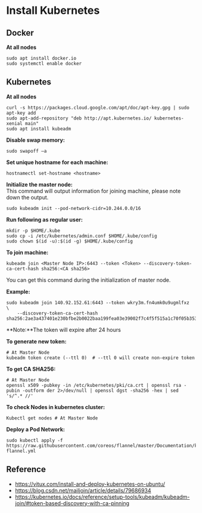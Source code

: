 # Install Kubernetes

## Docker
**At all nodes**
```
sudo apt install docker.io
sudo systemctl enable docker
```

## Kubernetes
**At all nodes**
```
curl -s https://packages.cloud.google.com/apt/doc/apt-key.gpg | sudo apt-key add
sudo apt-add-repository "deb http://apt.kubernetes.io/ kubernetes-xenial main"
sudo apt install kubeadm
```

**Disable swap memory:**
```
sudo swapoff –a   
```

**Set unique hostname for each machine:**
```
hostnamectl set-hostname <hostname> 
```


**Initialize the master node:**<br> This command will output information for joining machine, please note down the output.
```
sudo kubeadm init --pod-network-cidr=10.244.0.0/16 
```

**Run following as regular user:**
```
mkdir -p $HOME/.kube
sudo cp -i /etc/kubernetes/admin.conf $HOME/.kube/config
sudo chown $(id -u):$(id -g) $HOME/.kube/config
```

**To join machine:**
```
kubeadm join <Master Node IP>:6443 --token <Token> --discovery-token-ca-cert-hash sha256:<CA sha256> 
```
You can get this command during the initialization of master node.

**Example:**
```
sudo kubeadm join 140.92.152.61:6443 --token wkry3m.fn4umk0u9ugmlfxz  \
    --discovery-token-ca-cert-hash sha256:2ae3a437401e230bfbe2b0022baa199fea03e39002f7c4f5f515a1c70f05b353
```
**Note:**The token will expire after 24 hours 

**To generate new token:**
```
# At Master Node
kubeadm token create (--ttl 0)  # --ttl 0 will create non-expire token
```
 
**To get CA SHA256:**
```
# At Master Node
openssl x509 -pubkey -in /etc/kubernetes/pki/ca.crt | openssl rsa -pubin -outform der 2>/dev/null | openssl dgst -sha256 -hex | sed 's/^.* //'
```


**To check Nodes in kubernetes cluster:**
```
Kubectl get nodes # At Master Node
```

**Deploy a Pod Network:**
```
sudo kubectl apply -f https://raw.githubusercontent.com/coreos/flannel/master/Documentation/kube-flannel.yml
```


## Reference
* https://vitux.com/install-and-deploy-kubernetes-on-ubuntu/
* https://blog.csdn.net/mailjoin/article/details/79686934
* https://kubernetes.io/docs/reference/setup-tools/kubeadm/kubeadm-join/#token-based-discovery-with-ca-pinning